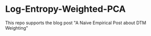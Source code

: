 # Log-Entropy-Weighted-PCA
This repo supports the blog post "A Naive Empirical Post about DTM Weighting"
